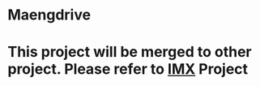 # Maengdrive
# This project will be merged to other project. Please refer to [IMX](https://github.com/Fradhyle/IMX) Project

